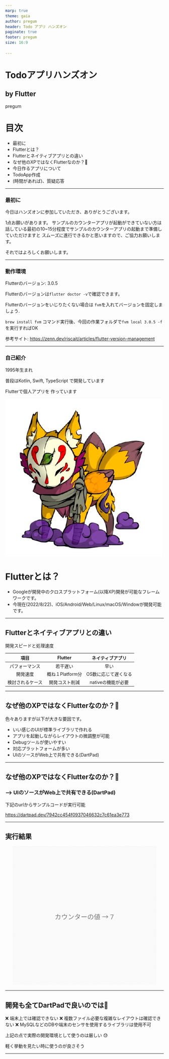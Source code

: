 ```yaml
---
marp: true
theme: gaia
author: pregum
header: Todo アプリ ハンズオン
paginate: true
footer: pregum
size: 16:9

---
```

<!-- headingDivider: 1 -->

 
# Todoアプリハンズオン 
## by Flutter

pregum
 
# 目次

* 最初に
* Flutterとは？
* Flutterとネイティブアプリとの違い
* なぜ他のXPではなくFlutterなのか？:thinking:
* 今日作るアプリについて
* TodoApp作成
* (時間があれば)、質疑応答

---
### 最初に

今日はハンズオンに参加していただき、ありがとうございます。

1点お願いがあります。
サンプルのカウンターアプリが起動ができていない方は
話している最初の10~15分程度でサンプルのカウンターアプリの起動まで準備していただけますと
スムーズに進行できるかと思いますので、ご協力お願いします。

それではよろしくお願いします。

---
### 動作環境

Flutterのバージョン: 3.0.5

Flutterのバージョンは`flutter doctor -v`で確認できます。

Flutterのバージョンをいじりたくない場合は
`fvm`を入れてバージョンを固定しましょう.

`brew install fvm` コマンド実行後、今回の作業フォルダで`fvm local 3.0.5 -f`を実行すればOK

参考サイト: https://zenn.dev/riscait/articles/flutter-version-management

---
### 自己紹介

1995年生まれ

普段はKotlin, Swift, TypeScript で開発しています

Flutterで個人アプリを
作っています


![bg right 70%](images/icon.png)

# Flutterとは？

* Googleが開発中のクロスプラットフォーム(以降XP)開発が可能なフレームワークです。
* 今現在(2022/8/22)、iOS/Android/Web/Linux/macOS/Windowが開発可能です。


---
## Flutterとネイティブアプリとの違い 

開発スピードと処理速度

項目|Flutter|ネイティブアプリ
:---:|:---:|:---:
パフォーマンス | 若干遅い | 早い
開発速度 | 概ね１Platform分 | OS数に応じて遅くなる
検討されるケース | 開発コスト削減 | nativeの機能が必要 


---
## なぜ他のXPではなくFlutterなのか？:thinking:

色々ありますが以下が大きな要因です。

<ul>
  <li>いい感じのUIが標準ライブラリで作れる</li>
  <li>アプリを起動しながらレイアウトの微調整が可能</li>
  <li>Debugツールが使いやすい</li>
  <li>対応プラットフォームが多い</li>
  <li>UIのソースがWeb上で共有できる(DartPad)</li>
</ul>

<!-- ---
<style scoped>
  .red-border {
    border: solid red;
  }
</style>
## なぜ他のXPではなくFlutterなのか？:thinking:

今回のハンズオンでは赤枠の部分を実際に体験できる箇所です。

<ul> 
  <li class="red-border"> いい感じのUIが標準ライブラリで作れる </li>
  <li class="red-border"> アプリを起動しながらレイアウトの微調整が可能 </li>
  <li class="red-border"> Debugツールが使いやすい </li>
  <li> 対応プラットフォームが多い </li>
  <li> UIのソースがWeb上で共有できる(DartPad) </li>
</ul> -->

---
## なぜ他のXPではなくFlutterなのか？:thinking:

### --> UIのソースがWeb上で共有できる(DartPad)

下記のurlからサンプルコードが実行可能

https://dartpad.dev/7942cc454f0937046632c7c61ea3e773 



---
## 実行結果

<style scoped>
  .middle-center {
    margin: 0 auto;
    width: 100%;
    object-fit: contain;
    /* background-color: red; */
  }
</style>

<img class="middle-center" src="./images/counter_sample_1.png" height=440 />


---
##  開発も全てDartPadで良いのでは:thinking:

<!-- ✅ UIレイアウトの共有が簡単(Code Penみたいに共有可能) -->
❌ 端末上では確認できない
❌ 複数ファイル必要な複雑なレイアウトは確認できない
❌ MySQLなどのDBや端末のセンサを使用するライブラリは使用不可

上記の点で実際の開発環境として使うのは厳しい 😓 

軽く挙動を見たい時に使うのが良さそう


---
<style scoped>
  .tes {
    width: 100%;
    justify-content: center;
    align-content: center;
    display: flex;
    height: 60vh;
    /* background-color: green; */
    text-align: center;
    line-height: 60vh;
  }
</style>

<h1 class="tes"> 今日作るアプリについて </h1>

---
## 今日作るアプリについて
#### 今日できるアプリ

https://github.com/Pregum/todo-app-hands-on-flutter

機能一覧

* タスク作成機能
* タスク編集機能
* タスク削除機能
* タスク完了チェック機能




---
## アプリを作り始める前に

#### FlutterのUIについて

FlutterのUIは全て**ウィジェット**

* テキスト
* ボタン
* チェックボックス
* etc...

---
### FlutterのUIについて
ウィジェットは大きく分けて2種類存在する

* **状態(State)を持つStateful Widget**
  * setState()で状態を変更可能
* **状態(State)を持たないStateless Widget**
  * setState()は使用不可
  * 親ウィジェットや外部から受け取るデータによって更新可能

最初はStateful Widgetを使っておけばOK:+1:

---
### Flutterは宣言的UI

<style scoped>
  .left {
    display: flex;
    width: 48%;
    flex-direction: column;
  }
  .center{
    display: flex;
    width: 4px;
    margin: 8px;
    background-color: black
  }
  .right {
    display: flex;
    width: 48%;
    flex-direction: column;
  }
  .container {
    display: flex;
    flex-direction: row;
    margin-top: 16px;
  }
</style>

<div class="container">
  <div class="left">

  ###### 宣言的UI (React, SwiftUI, etc...)

    String name = 'taro';

    Center(
      child: Text('Hello $name'),
    ),

    // -> Hello taro

  何を表示させるかを記述する。
  </div>

  <div class="center">
  </div>

  <div class="left">

  ###### 命令的UI (UIKit, WinForms, etc...)

    text.frame = CGRect(
      x: 50,
      y: 50,
      width: 50,
      height: 50
    )
    text.text = "taro"
    text.textAlignment = NSTextAlignment.Center

  レイアウトの配置からテキストの文字列まで記述する。
    
  </div>
</div>

---
### 一言で表すと

宣言的UIは**何をしたいかをコードで伝える** (What)

命令的UIは**どのようにしたいかをコードで伝える** (How)

---
## Flutterでの描画

どのウィジェットを使用する場合でもレイアウトは `build` メソッドに記述されています。

Text, ListView, Slider, Container, etc...
どのウィジェットでも`build` メソッドに記載されています。
レイアウトを確認したいときは`build` で検索すると良いです。

---

<style scoped>
  .left {
    display: flex;
    width: 48%;
    flex-direction: column;
  }
  .center{
    display: flex;
    width: 4px;
    margin: 8px;
    background-color: black
  }
  .right {
    display: flex;
    width: 48%;
    flex-direction: column;
  }
  .container {
    display: flex;
    flex-direction: row;
    margin-top: 16px;
  }
</style>

## 【注意】画面の更新にはルールが存在する


画面の更新処理は必ず `setState()` メソッドの中に記述すること

<div class="container">
  <div class="left">

  ✅  OK

    // :
    Text(count)
    // :

    // ヨシ！
    setState(() {
      count = count + 1;
    });

  </div>
  <div class="center">
  </div>
  <div class="right">

  :x: NG

    // :
    Text(count)
    // :

    // これでは画面に+1された値が反映されない
    count = count + 1;

  </div>
</div>




---
## Todoアプリで使う主なウィジェット

* **MaterialApp**
  * 根本にとりあえず置いておくウィジェット

* **Scaffold**
  * 画面の大枠を作ってくれるウィジェット

* **ListView**
  * いい感じにリスト形式で表示してくれる便利なウィジェット 

* **Container**
  * 十徳ナイフのような万能ウィジェット

---
## 作成の流れ

1. プロジェクト作成
2. サンプルアプリ(カウンターアプリ)動作確認
3. 1つのタスクのUI作成
4. リスト形式に並べるUIを作成
5. main.dartへの配置

---
## プロジェクト作成

VS Codeで新規プロジェクトを作成します。

プロジェクト名は何でも大丈夫です。
特になければ  `hands_on_todo_app`でお願いします。

---

## サンプル(カウンターアプリ)動作確認

作成したプロジェクトをAndroid エミュレータで動かしてみます。

ここではVS Codeを使用します。

`main.dart`をVSCode上で選択後、起動先エミュレータを設定します。

![](images/image_1_1.png)

その後、F5で無事起動すればOK

---

## 1つのタスクUI作成
#### TodoTileWidgetクラスの作成

`todo_tile_widget.dart` ファイルを作成し、
ファイル内に`TodoTileWidget` クラスを作成します。

```dart
class TodoTileWidget extends StatefulWidget {
  // :
}


class _TodoTileWidgetState extends State<TodoTileWidget> {
  // :
}
```


---
## 1つのタスクUI作成

#### Hiveプラグインのインポート

`pubspec.yaml`ファイルの
`dependencies`に下記ライブラリを記載し、保存します。

```yaml
dependencies:
  // :
  hive: 2.2.3
  uuid: 3.0.6
  intl: 0.17.0
  hive_flutter: 1.1.0
```

※ インデントがずれているとうまく読み込めないのでご注意下さい。

---
## 1つのタスクUI作成

#### Hiveの開発関連のプラグインをインポート

`pubspec.yaml` ファイルの
`dev_dependencies`に下記ライブラリを記載し、保存します。

```yaml
dev_dependencies:
  // :
  hive_generator: 1.1.3
  build_runner: 2.2.0
```

※ インデントがずれているとうまく読み込めないのでご注意下さい。

---
## 1つのタスクUI作成

#### ファイルを配置

<style scoped>
  .left {
    display: flex;
    width: 60%;
    flex-direction: column;
  }
  .center{
    display: flex;
    width: 4px;
    margin: 8px;
    background-color: black
  }
  .right {
    display: flex;
    width: 40%;
    flex-direction: column;
  }
  .container {
    display: flex;
    flex-direction: row;
    margin-top: 16px;
  }
</style>


<div class="container">
  <div class="left">

  共有しましたフォルダ内のファイルを
  `lib` フォルダ直下へ配置します。

  </div>
  <div class="center">
  </div>
  <div class="right">
   <img src="images/todo_tile_create_1.png" width=340 />

  </div>
</div>

---
## 1つのタスクUI作成

#### 引数にTodoクラスのオブジェクトを設定

`TodoTileWidget` クラスの引数に `MyTodo` クラスの引数を追加します。

```dart
class TodoTileWidget extends StatefulWidget {
  final MyTodo todo;
  const TodoTileWidget({ Key? key, required this.todo, })
   : super(key: key);
}

class _TodoTileWidgetState extends State<TodoTileWidget> {
  // 使うときは widget.todo でアクセス可能
}
```

---
## 1つのタスクUI作成
#### Tileウィジェットを作成
`TodoTileWidget`の`build`メソッドに
`Card` > `CheckboxListTile` > `Text` の順でウィジェットを配置

```dart
Widget build(BuildContext context) {
  return Card(
    child: CheckboxListTile(
      value: widget.todo.isCompleted, // check用の変数を設定
      onChanged: (bool? newValue) { }, // チェックのON/OFF時のコールバックを設定 
      title: Text( widget.todo.taskName ), // タスク名を設定
      subtitle: Text('更新日: ${ widget.todo.updatedAt }'), // 更新日を設定
    )
  );
}
```

---
## 1つのタスクUI作成
#### 未チェック/チェック済 変数の設定

先ほどの`CheckboxListTile`の `onChanged` プロパティに
未チェック/チェック済の切り替え時に実行される処理を記述します。 

```dart
child: CheckboxListTile(
  // :
  onChanged: (bool? newValue) async {
    if (newValue == null) { return; }
    widget.todo.isCompleted = newValue; // これだけだと画面に反映されない (・x・)
    await MyTodoManager.instance.updateTodo(widget.todo);
  }
  // :
)
```



---
## 1つのタスクUI作成
#### 完了時に取り消し線をつける処理を追加

`CheckboxListTile`の`title`プロパティ
に取り消し線の処理を追加します。


```dart
child: CheckboxListTile(
  // :
  title: Text( widget.doto.taskName, 
    style: widget.todo.isCompleted
      ? const TextStyle(decoration: TextDecoration.lineThrough) // 完了時は取り消し線有り
      : null, // 未完了時は取り消し線無し
  ),
  // :
)
```

---
## 1つのタスクUI作成

#### 編集と削除用コールバックを引数に追加

`TodoTileWidget`クラスに編集と削除用のコールバックを追加します。

```dart
class TodoTileWidget extends StatefulWidget {
  final MyTodo todo;
  final Function()? onDismiss; // 削除用コールバック -- 追加した行
  final Function()? onLongTap; // 編集用コールバック -- 追加した行
  const TodoTileWidget({
    Key? key,
    required this.todo,
    this.onDismiss, // 削除用コールバック -- 追加した行
    this.onLongTap, // 編集用コールバック -- 追加した行
  }) : super(key: key);
```

---
## 1つのタスクUI作成
#### 編集と削除用コールバックを引数に追加

`TodoTileWidget`の`build`メソッドに配置した`Card`ウィジェットを
`MyTodoTileWrapper`ウィジェットで包みます。

```dart
  Widget build(BuildContext context) {
    return MyTodoTileWrapper(
      todo: widget.todo,
      onDismiss: () { widget.onDismiss?.call(); },
      onLongTap: () { widget.onLongTap?.call(); },
      child: Card(
        // :
```

---
## リスト形式のUIを作成

#### todo_page.dartファイルの作成

`lib`フォルダ直下に `todo_page.dart` ファイルを作成します。

`todo_page.dart`ファイル内に `TodoPage` クラスを作成します。

```dart
class TodoPage extends StatefulWidget {
  // :
}

class _TodoPageState extends State<TodoPage> {
  // :
}
```

---
## リスト形式のUIを作成
#### MyUtils mixinの追加

`_TodoPageState` クラスに`MyUtils` mixinを適用します。

```dart
class _TodoPageState extends State<TodoPage> with MyUtils {
  // :
```

これで、`showDeletedTodoSnackBar`, `showEditingTodoDialog`などが使えるようになります。
※ 追加後、`my_utils.dart` ファイルインポートを忘れないように
　してください。


---
## リスト形式のUIを作成
#### TodoTileWidget ウィジェットを配置

先ほど作成した `TodoPage` クラスの `build` メソッドに
`TodoTileWidget` ウィジェットを配置します。

```dart
@override
Widget build(BuildContext context) {
  final todo = MyTodo(id: 'test', taskName: 'タスク1', isCompleted: false);
  return TodoTileWidget(todo: todo);
}
```

---
## リスト形式のUIを作成
#### TodoTileWidgetのonDissmissとonLongTapの設定
`TodoTileWidget`の`onDissmiss`と`onLongTap`を記述します。

```dart
return TodoTileWidget(
  todo: todo,
  onDismiss: () async {
    await MyTodoManager.instance.deleteTodo(todo);
    showDeletedTodoSnackBar(context, todo, index);
  },
  onLongTap: () async {
    await showEditingTodoDialog(context, todo, newItem: false);
  },
);
```

---
## リスト形式のUIを作成
#### ListViewウィジェットを追加

先ほど配置した`TodoTileWidget`を `ListView`ウィジェットで包みます。

```dart
Widget build(BuildContext context) {
  final todo = MyTodo(id: 'test', taskName: 'タスク1', isCompleted: false);
  final todos = [todo];
  return ListView.builder(
    itemCount: todos.length,
    itemBuilder: (context, index) {
      final todo = todos[index];
      return TodoTileWidget(
        // :
```

---
## リスト形式のUIを作成
#### MyLoadingTodoWidget の配置

先ほど配置した`ListView`を`MyLoadingTodoWidget`で包みます。

```dart
Widget build(BuildContext context) {
  return MyLoadingTodoWidget(
    builder: ((todos) {
      return ListView.builder(
        // :
    }),
  );
```

`ListView`のreturnと仮で作成していたtodo, todosは削除します。

---
## main.dartへの配置

#### hiveにMyTodoのアダプタクラスを登録

`main.dart`ファイルの`main`メソッド内を下記のように書き換えます。
```dart
Future<void> main() async {
  WidgetsFlutterBinding.ensureInitialized();
  await Hive.initFlutter();
  Hive.registerAdapter(MyTodoAdapter());

  runApp(const MyApp());
}
```

---
## main.dartへの配置
#### _MyHomePageStateにTodoPageを配置

`_MyHomePageState` クラスの`build`メソッド内に`TodoPage`を配置します。
```dart
Widget build(BuildContext context) {
  return Scaffold(
    // :
    body: const TodoPage(),
    // :
```


---
## main.dartへの配置
#### _MyHomePageStateにFABの処理を設定

`TodoPage`を配置したその下の`floatingActionButton.onPressd`の処理を
書き換えます。

```dart
  // :
  body: const TodoPage(),
  floatingActionButton: FloatingActionButton(
    onPressed: () async {
      await MyTodoManager.instance.createNewTodo();
    },
  ),
  // :
```

---
## 完成 :tada: :christmas_tree: :dart: :beer:

## :confetti_ball: お疲れ様でした :confetti_ball: 

---
## 参考サイト


* https://twitter.com/gethackteam/status/1268892357027663873?ref_src=twsrc%5Etfw%7Ctwcamp%5Etweetembed%7Ctwterm%5E1268892357027663873%7Ctwgr%5E12007820d2fc3fecbe0ca6381183ab580763b432%7Ctwcon%5Es1_&ref_url=https%3A%2F%2Fqiita.com%2FHiroyuki_OSAKI%2Fitems%2Ff3f88ae535550e95389d

* https://qiita.com/Hiroyuki_OSAKI/items/f3f88ae535550e95389d

* https://ui.dev/imperative-vs-declarative-programming
